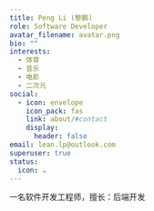 ```yaml
---
title: Peng Li (黎鹏)
role: Software Developer
avatar_filename: avatar.png
bio: ""
interests:
  - 体育
  - 音乐
  - 电影
  - 二次元
social:
  - icon: envelope
    icon_pack: fas
    link: about/#contact
    display:
      header: false
email: lean.lp@outlook.com
superuser: true
status:
  icon: ☕️
---
```

一名软件开发工程师，擅长：后端开发